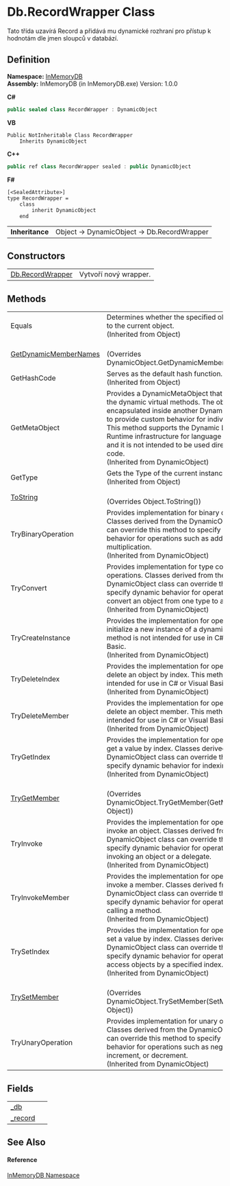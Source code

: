 # Db.RecordWrapper Class


Tato třída uzavírá Record a přidává mu dynamické rozhraní pro přístup k hodnotám dle jmen sloupců v databází.



## Definition
**Namespace:** <a href="044e8d7f-0f94-a8b4-bd65-529f6359fdf7">InMemoryDB</a>  
**Assembly:** InMemoryDB (in InMemoryDB.exe) Version: 1.0.0

**C#**
``` C#
public sealed class RecordWrapper : DynamicObject
```
**VB**
``` VB
Public NotInheritable Class RecordWrapper
	Inherits DynamicObject
```
**C++**
``` C++
public ref class RecordWrapper sealed : public DynamicObject
```
**F#**
``` F#
[<SealedAttribute>]
type RecordWrapper = 
    class
        inherit DynamicObject
    end
```

<table><tr><td><strong>Inheritance</strong></td><td>Object  →  DynamicObject  →  Db.RecordWrapper</td></tr>
</table>



## Constructors
<table>
<tr>
<td><a href="478e79c1-235a-88dc-895c-0030f9454167">Db.RecordWrapper</a></td>
<td>Vytvoří nový wrapper.</td></tr>
</table>

## Methods
<table>
<tr>
<td>Equals</td>
<td>Determines whether the specified object is equal to the current object.<br />(Inherited from Object)</td></tr>
<tr>
<td><a href="65ba6244-f400-00fb-fa11-29bd6e3c94df">GetDynamicMemberNames</a></td>
<td><br />(Overrides DynamicObject.GetDynamicMemberNames())</td></tr>
<tr>
<td>GetHashCode</td>
<td>Serves as the default hash function.<br />(Inherited from Object)</td></tr>
<tr>
<td>GetMetaObject</td>
<td>Provides a DynamicMetaObject that dispatches to the dynamic virtual methods. The object can be encapsulated inside another DynamicMetaObject to provide custom behavior for individual actions. This method supports the Dynamic Language Runtime infrastructure for language implementers and it is not intended to be used directly from your code.<br />(Inherited from DynamicObject)</td></tr>
<tr>
<td>GetType</td>
<td>Gets the Type of the current instance.<br />(Inherited from Object)</td></tr>
<tr>
<td><a href="9c1504d1-dee6-190c-30c0-0e4b86053743">ToString</a></td>
<td><br />(Overrides Object.ToString())</td></tr>
<tr>
<td>TryBinaryOperation</td>
<td>Provides implementation for binary operations. Classes derived from the DynamicObject class can override this method to specify dynamic behavior for operations such as addition and multiplication.<br />(Inherited from DynamicObject)</td></tr>
<tr>
<td>TryConvert</td>
<td>Provides implementation for type conversion operations. Classes derived from the DynamicObject class can override this method to specify dynamic behavior for operations that convert an object from one type to another.<br />(Inherited from DynamicObject)</td></tr>
<tr>
<td>TryCreateInstance</td>
<td>Provides the implementation for operations that initialize a new instance of a dynamic object. This method is not intended for use in C# or Visual Basic.<br />(Inherited from DynamicObject)</td></tr>
<tr>
<td>TryDeleteIndex</td>
<td>Provides the implementation for operations that delete an object by index. This method is not intended for use in C# or Visual Basic.<br />(Inherited from DynamicObject)</td></tr>
<tr>
<td>TryDeleteMember</td>
<td>Provides the implementation for operations that delete an object member. This method is not intended for use in C# or Visual Basic.<br />(Inherited from DynamicObject)</td></tr>
<tr>
<td>TryGetIndex</td>
<td>Provides the implementation for operations that get a value by index. Classes derived from the DynamicObject class can override this method to specify dynamic behavior for indexing operations.<br />(Inherited from DynamicObject)</td></tr>
<tr>
<td><a href="637fd112-2b60-8f05-82ee-0168d965856e">TryGetMember</a></td>
<td><br />(Overrides DynamicObject.TryGetMember(GetMemberBinder, Object))</td></tr>
<tr>
<td>TryInvoke</td>
<td>Provides the implementation for operations that invoke an object. Classes derived from the DynamicObject class can override this method to specify dynamic behavior for operations such as invoking an object or a delegate.<br />(Inherited from DynamicObject)</td></tr>
<tr>
<td>TryInvokeMember</td>
<td>Provides the implementation for operations that invoke a member. Classes derived from the DynamicObject class can override this method to specify dynamic behavior for operations such as calling a method.<br />(Inherited from DynamicObject)</td></tr>
<tr>
<td>TrySetIndex</td>
<td>Provides the implementation for operations that set a value by index. Classes derived from the DynamicObject class can override this method to specify dynamic behavior for operations that access objects by a specified index.<br />(Inherited from DynamicObject)</td></tr>
<tr>
<td><a href="a289368f-80b0-5a5d-cd64-b04123246482">TrySetMember</a></td>
<td><br />(Overrides DynamicObject.TrySetMember(SetMemberBinder, Object))</td></tr>
<tr>
<td>TryUnaryOperation</td>
<td>Provides implementation for unary operations. Classes derived from the DynamicObject class can override this method to specify dynamic behavior for operations such as negation, increment, or decrement.<br />(Inherited from DynamicObject)</td></tr>
</table>

## Fields
<table>
<tr>
<td><a href="f425fe04-2be5-2ead-ae48-0d7787f5026e">_db</a></td>
<td> </td></tr>
<tr>
<td><a href="4c2d770c-fac9-ffc1-c7db-18b59daa1372">_record</a></td>
<td> </td></tr>
</table>

## See Also


#### Reference
<a href="044e8d7f-0f94-a8b4-bd65-529f6359fdf7">InMemoryDB Namespace</a>  
